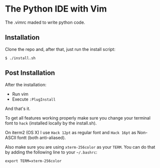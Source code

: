 # The Python IDE with Vim

The .vimrc maded to write python code.

## Installation

Clone the repo and, after that, just run the install script:

```
$ ./install.sh
```
## Post Installation
After the installation:
- Run vim
- Execute `:PlugInstall`

And that's it.

To get all features working properly make sure you change your terminal font to ``hack`` (installed locally by the install.sh).

On iterm2 (OS X) I use ``Hack 12pt`` as regular font and ``Hack 16pt`` as Non-ASCII fontt (both anti-aliased).

Also make sure you are using ``xterm-256color`` as your ``TERM``. You can do that by adding the following line to your ``~/.bashrc``:

```
export TERM=xterm-256color
```
